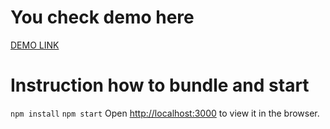 # You check demo here

[DEMO LINK](https://vamonospest.github.io/react__movie-list--test/)


# Instruction how to bundle and start

`npm install`
`npm start`
Open [http://localhost:3000](http://localhost:3000) to view it in the browser.
